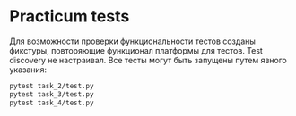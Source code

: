 # Practicum tests

Для возможности проверки функциональности тестов созданы фикстуры, повторяющие функционал платформы для тестов.
Test discovery не настраивал. Все тесты могут быть запущены путем явного указания:
```sh
pytest task_2/test.py
pytest task_3/test.py
pytest task_4/test.py
```

